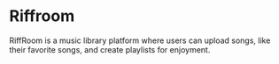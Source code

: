 # Riffroom
RiffRoom is a music library platform where users can upload songs, like their favorite songs, and create playlists for enjoyment.
